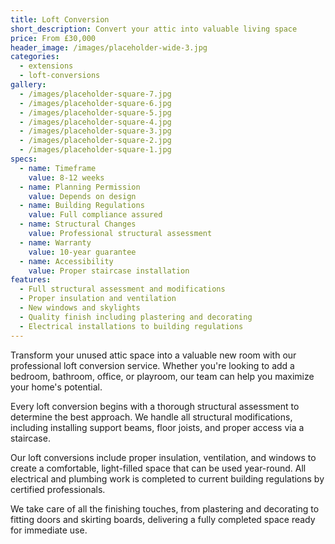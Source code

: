 ```yaml
---
title: Loft Conversion
short_description: Convert your attic into valuable living space
price: From £30,000
header_image: /images/placeholder-wide-3.jpg
categories:
  - extensions
  - loft-conversions
gallery:
  - /images/placeholder-square-7.jpg
  - /images/placeholder-square-6.jpg
  - /images/placeholder-square-5.jpg
  - /images/placeholder-square-4.jpg
  - /images/placeholder-square-3.jpg
  - /images/placeholder-square-2.jpg
  - /images/placeholder-square-1.jpg
specs:
  - name: Timeframe
    value: 8-12 weeks
  - name: Planning Permission
    value: Depends on design
  - name: Building Regulations
    value: Full compliance assured
  - name: Structural Changes
    value: Professional structural assessment
  - name: Warranty
    value: 10-year guarantee
  - name: Accessibility
    value: Proper staircase installation
features:
  - Full structural assessment and modifications
  - Proper insulation and ventilation
  - New windows and skylights
  - Quality finish including plastering and decorating
  - Electrical installations to building regulations
---
```


Transform your unused attic space into a valuable new room with our professional loft conversion service. Whether you're looking to add a bedroom, bathroom, office, or playroom, our team can help you maximize your home's potential.

Every loft conversion begins with a thorough structural assessment to determine the best approach. We handle all structural modifications, including installing support beams, floor joists, and proper access via a staircase.

Our loft conversions include proper insulation, ventilation, and windows to create a comfortable, light-filled space that can be used year-round. All electrical and plumbing work is completed to current building regulations by certified professionals.

We take care of all the finishing touches, from plastering and decorating to fitting doors and skirting boards, delivering a fully completed space ready for immediate use.
